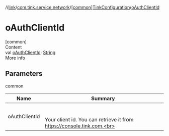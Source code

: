 //[link](../../index.md)/[com.tink.service.network](../index.md)/[[common]TinkConfiguration](index.md)/[oAuthClientId](o-auth-client-id.md)



# oAuthClientId  
[common]  
Content  
val [oAuthClientId](o-auth-client-id.md): [String](https://kotlinlang.org/api/latest/jvm/stdlib/kotlin/-string/index.html)  
More info  


## Parameters  
  
common  
  
|  Name|  Summary| 
|---|---|
| <a name="com.tink.service.network/TinkConfiguration/oAuthClientId/#/PointingToDeclaration/"></a>oAuthClientId| <a name="com.tink.service.network/TinkConfiguration/oAuthClientId/#/PointingToDeclaration/"></a><br><br>Your client id. You can retrieve it from https://console.tink.com.<br><br>
  
  



